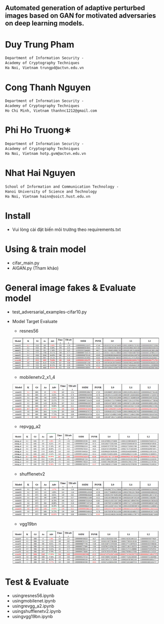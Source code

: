 
## Automated generation of adaptive perturbed images based on GAN for motivated adversaries on deep learning models.
 
#    Duy Trung Pham
    Department of Information Security -
    Academy of Cryptography Techniques
    Ha Noi, Vietnam trungpd@actvn.edu.vn

#    Cong Thanh Nguyen
    Department of Information Security -
    Academy of Cryptography Techniques
    Ho Chi Minh, Vietnam thanhnc1212@gmail.com
  
#    Phi Ho Truong∗
    Department of Information Security -
    Academy of Cryptography Techniques
    Ha Noi, Vietnam hotp.gvm@actvn.edu.vn

#    Nhat Hai Nguyen
    School of Information and Communication Technology -
    Hanoi University of Science and Technology
    Ha Noi, Vietnam hainn@soict.hust.edu.vn

# Install
  - Vui lòng cài đặt biến môi trường theo requirements.txt
# Using & train model
  - cifar_main.py
  - AIGAN.py (Tham khảo)
# General image fakes & Evaluate model
  - test_adversarial_examples-cifar10.py
  - Model Target Evaluate
    - resnes56

    ![alt text](https://github.com/congthanh96/Deepfake_Adversarial/blob/main/test/resnes56.PNG)

    - mobilenetv2_x1_4

    ![alt text](https://github.com/congthanh96/Deepfake_Adversarial/blob/main/test/mobilenetv2_x1_4.PNG)

    - repvgg_a2

    ![alt text](https://github.com/congthanh96/Deepfake_Adversarial/blob/main/test/repvgg_a2.PNG)

    - shufflenetv2

    ![alt text](https://github.com/congthanh96/Deepfake_Adversarial/blob/main/test/shufflenetv2.PNG)

    - vgg19bn

    ![alt text](https://github.com/congthanh96/Deepfake_Adversarial/blob/main/test/vgg19bn.PNG)


# Test & Evaluate
  - usingresnes56.ipynb
  - usingmobilenet.ipynb
  - usingrevgg_a2.ipynb
  - usingshufflenetv2.ipynb
  - usingvgg19bn.ipynb

